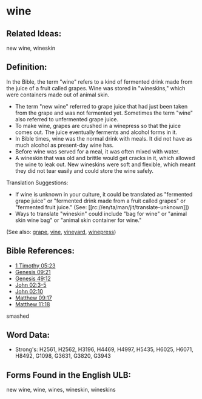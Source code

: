 # wine

## Related Ideas:

new wine, wineskin

## Definition:

In the Bible, the term "wine" refers to a kind of fermented drink made from the juice of a fruit called grapes. Wine was stored in "wineskins," which were containers made out of animal skin.

* The term "new wine" referred to grape juice that had just been taken from the grape and was not fermented yet. Sometimes the term "wine" also referred to unfermented grape juice.
* To make wine, grapes are crushed in a winepress so that the juice comes out. The juice eventually ferments and alcohol forms in it.
* In Bible times, wine was the normal drink with meals. It did not have as much alcohol as present-day wine has.
* Before wine was served for a meal, it was often mixed with water.
* A wineskin that was old and brittle would get cracks in it, which allowed the wine to leak out. New wineskins were soft and flexible, which meant they did not tear easily and could store the wine safely.

Translation Suggestions:

* If wine is unknown in your culture, it could be translated as "fermented grape juice" or "fermented drink made from a fruit called grapes" or "fermented fruit juice." (See: [[rc://en/ta/man/jit/translate-unknown]])
* Ways to translate "wineskin" could include "bag for wine" or "animal skin wine bag" or "animal skin container for wine."

(See also: [grape](../other/grape.md), [vine](../other/vine.md), [vineyard](../other/vineyard.md), [winepress](../other/winepress.md))

## Bible References:

* [1 Timothy 05:23](rc://en/tn/help/1ti/05/23)
* [Genesis 09:21](rc://en/tn/help/gen/09/21)
* [Genesis 49:12](rc://en/tn/help/gen/49/12)
* [John 02:3-5](rc://en/tn/help/jhn/02/03)
* [John 02:10](rc://en/tn/help/jhn/02/10)
* [Matthew 09:17](rc://en/tn/help/mat/09/17)
* [Matthew 11:18](rc://en/tn/help/mat/11/18)

smashed

## Word Data:

* Strong's: H2561, H2562, H3196, H4469, H4997, H5435, H6025, H6071, H8492, G1098, G3631, G3820, G3943

## Forms Found in the English ULB:

new wine, wine, wines, wineskin, wineskins


